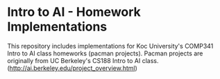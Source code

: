 # Intro to AI - Homework Implementations
This repository includes implementations for Koc University's COMP341 Intro to AI class homeworks (pacman projects).
Pacman projects are originally from UC Berkeley's CS188 Intro to AI class. (http://ai.berkeley.edu/project_overview.html)
